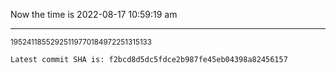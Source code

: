 Now the time is 2022-08-17 10:59:19 am

---

<small>19524118552925119770184972251315133</small>

```txt
Latest commit SHA is: f2bcd8d5dc5fdce2b987fe45eb04398a82456157
```
